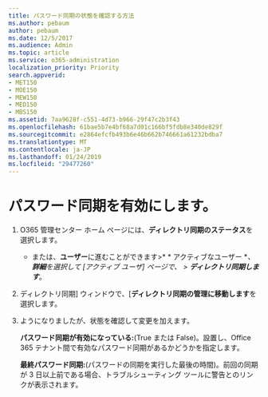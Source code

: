 ```yaml
---
title: パスワード同期の状態を確認する方法
ms.author: pebaum
author: pebaum
ms.date: 12/5/2017
ms.audience: Admin
ms.topic: article
ms.service: o365-administration
localization_priority: Priority
search.appverid:
- MET150
- MOE150
- MEW150
- MED150
- MBS150
ms.assetid: 7aa9628f-c551-4d73-b966-29f47c2b3f43
ms.openlocfilehash: 61bae5b7e4bf68a7d01c166bf5fdb8e340de829f
ms.sourcegitcommit: e2864efcfb493b6e46b662b746661a61232bdba7
ms.translationtype: MT
ms.contentlocale: ja-JP
ms.lasthandoff: 01/24/2019
ms.locfileid: "29477260"
---
```

# <a name="enable-password-sync"></a>パスワード同期を有効にします。

1.  O365 管理センター ホーム ページには、**ディレクトリ同期のステータス**を選択します。 
    
     * または、**ユーザー**に進むことができます\>* * アクティブなユーザー **、**詳細**を選択して [アクティブ ユーザ] ページで、 \> **ディレクトリ同期します***。 
    
2. ディレクトリ同期] ウィンドウで、[**ディレクトリ同期の管理に移動します**を選択します。 
    
3. ようになりましたが、状態を確認して変更を加えます。
    
    **パスワード同期が有効になっている:**(True または False)。設置し、Office 365 テナント間で有効なパスワード同期があるかどうかを指定します。 
    
    **最終パスワード同期:**(パスワードの同期を実行した最後の時間)。前回の同期が 3 日以上前である場合、トラブルシューティング ツールに警告とのリンクが表示されます。 
    

